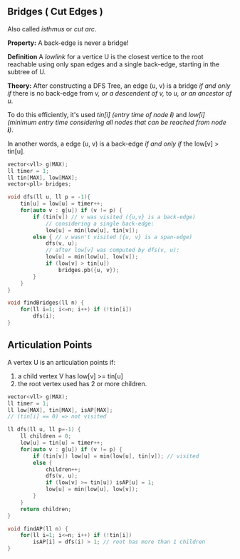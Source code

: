 ## Bridges ( Cut Edges )

Also called *isthmus* or *cut arc*.

**Property:** A back-edge is never a bridge!

**Definition** A *lowlink* for a vertice U is the closest vertice to the root reachable using only span edges and a single back-edge, starting in the subtree of U.

**Theory:** After constructing a DFS Tree, an edge (u, v) is a bridge *if and only if* there is no back-edge from *v, or a descendent of v,* to *u, or an ancestor of u*.

To do this efficiently, it's used *tin[i] (entry time of node **i**)* and *low[i] (minimum entry time considering all nodes that can be reached from node **i**)*.

In another words, a edge (u, v) is a back-edge *if and only if* the low[v] > tin[u].

```cpp
vector<vll> g(MAX);
ll timer = 1;
ll tin[MAX], low[MAX];
vector<pll> bridges;

void dfs(ll u, ll p = -1){
    tin[u] = low[u] = timer++;
    for(auto v : g[u]) if (v != p) {
        if (tin[v]) // v was visited ({u,v} is a back-edge)
            // considering a single back-edge:
            low[u] = min(low[u], tin[v]); 
        else { // v wasn't visited ({u, v} is a span-edge)
            dfs(v, u);
            // after low[v] was computed by dfs(v, u):
            low[u] = min(low[u], low[v]);
            if (low[v] > tin[u])
                bridges.pb({u, v});
        }   
    }
}

void findBridges(ll n) {
    for(ll i=1; i<=n; i++) if (!tin[i])
        dfs(i);
}
```

## Articulation Points

A vertex U is an articulation points if:

1. a child vertex V has low[v] >= tin[u]
2. the root vertex used has 2 or more children.

```cpp
vector<vll> g(MAX);
ll timer = 1;
ll low[MAX], tin[MAX], isAP[MAX];
// (tin[i] == 0) => not visited

ll dfs(ll u, ll p=-1) {
    ll children = 0;
    low[u] = tin[u] = timer++;
    for(auto v : g[u]) if (v != p) {
        if (tin[v]) low[u] = min(low[u], tin[v]); // visited
        else {
            children++;
            dfs(v, u);
            if (low[v] >= tin[u]) isAP[u] = 1;
            low[u] = min(low[u], low[v]);
        }
    }
    return children;
}

void findAP(ll n) {
    for(ll i=1; i<=n; i++) if (!tin[i])
        isAP[i] = dfs(i) > 1; // root has more than 1 children
}
```